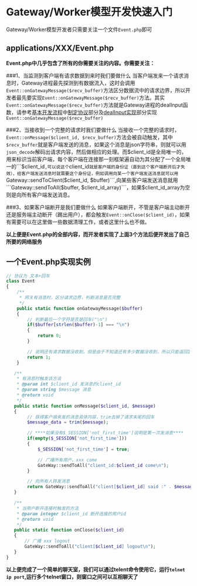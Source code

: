 # Gateway/Worker模型开发快速入门

Gateway/Worker模型开发者只需要关注一个文件```Event.php```即可
## applications/XXX/Event.php
**Event.php中几乎包含了所有的你需要关注的内容。你需要关注：**

###1、当监测到客户端有请求数据到来时我们要做什么
当客户端发来一个请求消息时，Gateway进程最先探测到有数据流入，这时会调用```Event::onGatewayMessage($recv_buffer)```方法区分数据流中的请求边界，所以开发者最先要实现```Event::onGatewayMessage($recv_buffer)```方法。其实```Event::onGatewayMessage($recv_buffer)```方法就是Gateway进程的dealInput函数，请参考[基本开发流程](dev/README.html)中[制定协议](dev/protocols.html)部分及[dealInput实现](dev/dealinput.html)部分实现```Event::onGatewayMessage($recv_buffer)```

###2、当接收到一个完整的请求时我们要做什么
当接收一个完整的请求时，```Event::onMessage($client_id, $recv_buffer)```方法会被自动触发，其中```$recv_buffer```就是客户端发送的消息，如果这个消息是json字符串，则就可以用```json_decode```解码出请求内容，然后做相应的处理。而$client_id是全局唯一的，用来标识当前客户端，每个客户端在连接那一刻框架遍自动为其分配了一个全局唯一的```$client_id```,可以说这个```client_id```就是客户端的身份证（直到这个客户端断开后才失效），给客户端发送消息时就需要这个身份证，例如调用向某一个客户端发送消息就可以用```Gateway::sendToClient($client_id, $buffer)```,向某些客户端发送消息就用```Gateway::sendToAll($buffer, $client_id_array)```，如果$client_id_array为空则是向所有客户端发送消息。

###3、如果客户端断开是我们要做什么
如果客户端断开，不管是客户端主动断开还是服务端主动断开（踢出用户），都会触发```Event::onClose($client_id)```，如果有需要可以在这里做一些数据清理工作，或者这里什么也不做。

**以上便是Event.php的全部内容，而开发者实现了上面3个方法后便开发出了自己所要的网络服务**

## 一个Event.php实现实例

```php
// 协议为 文本+回车
class Event
{
    /**
     * 网关有消息时，区分请求边界，判断消息是否完整
     */
    public static function onGatewayMessage($buffer)
    {
        // 判断最后一个字符是否是回车("\n")
        if($buffer[strlen($buffer)-1] === "\n")
        {
            return 0;
        }

        // 说明还有请求数据没收到，但是由于不知道还有多少数据没收到，所以只能返回1，因为有可能下一个字符就是回车（"\n"）
        return 1;
    }

   /**
    * 有消息时触发该方法
    * @param int $client_id 发消息的client_id
    * @param string $message 消息
    * @return void
    */
   public static function onMessage($client_id, $message)
   {
        // 获得客户端来发的消息具体内容，trim去掉了请求末尾的回车
        $message_data = trim($message);

        // ****如果没有$_SESSION['not_first_time']说明是第一次发消息****
        if(empty($_SESSION['not_first_time']))
        {
            $_SESSION['not_first_time'] = true;

            // 广播所有用户，xxx come
            GateWay::sendToAll("client_id:$client_id come\n");
        }

        // 向所有人转发消息
        return GateWay::sendToAll("client[$client_id] said :" . $message));
   }

   /**
    * 当用户断开连接时触发的方法
    * @param integer $client_id 断开连接的用户id
    * @return void
    */
   public static function onClose($client_id)
   {
       // 广播 xxx logout
       GateWay::sendToAll("client[$client_id] logout\n");
   }
}
```

**以上便完成了一个简单的聊天室，我们可以通过telent命令使用它，运行```telnet ip port```,运行多个telnet窗口，则窗口之间可以互相聊天了**



